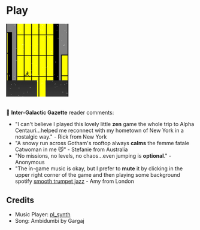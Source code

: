 <h1><a href="//bacionejs.github.io/cat/index.html" style="text-decoration: none; color: inherit;">Play</a></h1>

<a href="//bacionejs.github.io/cat/index.html" target="_blank">
    <img src="README.jpg" width="33%" />
</a>
<br>
<br>

📰 **Inter-Galactic Gazette** reader comments:

- "I can't believe I played this lovely little **zen** game the whole trip to Alpha Centauri...helped me reconnect with my hometown of New York in a nostalgic way." - Rick from New York
- "A snowy run across Gotham's rooftop always **calms** the femme fatale Catwoman in me 😼" - Stefanie from Australia
- "No missions, no levels, no chaos...even jumping is **optional**." - Anonymous
- "The in-game music is okay, but I prefer to **mute** it by clicking in the upper right corner of the game and then playing some background spotify [smooth trumpet jazz](https://open.spotify.com/playlist/6gqJPa4A4gXTwTSGWcpC1d) - Amy from London

## Credits
- Music Player: [pl_synth](https://github.com/phoboslab/pl_synth)
- Song: Ambidumbi by Gargaj


